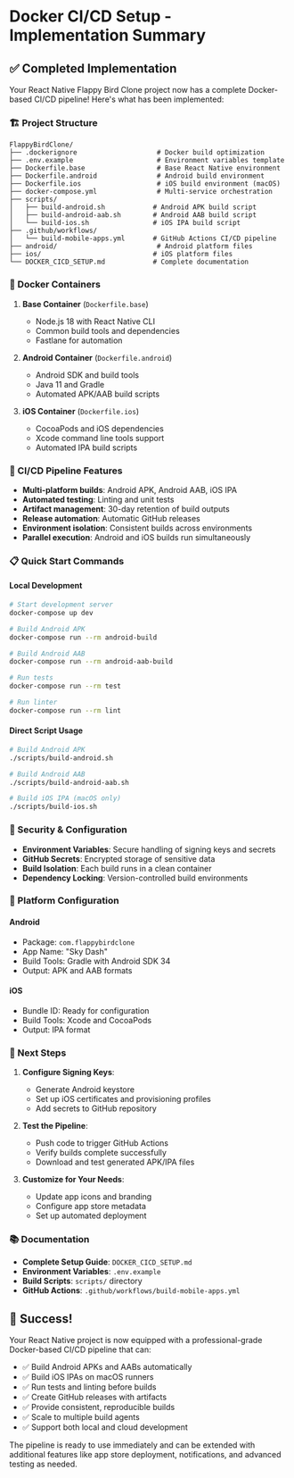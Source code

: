 # Docker CI/CD Setup - Implementation Summary

## ✅ Completed Implementation

Your React Native Flappy Bird Clone project now has a complete Docker-based CI/CD pipeline! Here's what has been implemented:

### 🏗️ Project Structure

```
FlappyBirdClone/
├── .dockerignore                    # Docker build optimization
├── .env.example                     # Environment variables template
├── Dockerfile.base                  # Base React Native environment
├── Dockerfile.android               # Android build environment
├── Dockerfile.ios                   # iOS build environment (macOS)
├── docker-compose.yml               # Multi-service orchestration
├── scripts/
│   ├── build-android.sh            # Android APK build script
│   ├── build-android-aab.sh        # Android AAB build script
│   └── build-ios.sh                # iOS IPA build script
├── .github/workflows/
│   └── build-mobile-apps.yml       # GitHub Actions CI/CD pipeline
├── android/                         # Android platform files
├── ios/                            # iOS platform files
└── DOCKER_CICD_SETUP.md            # Complete documentation
```

### 🐳 Docker Containers

1. **Base Container** (`Dockerfile.base`)

   - Node.js 18 with React Native CLI
   - Common build tools and dependencies
   - Fastlane for automation

2. **Android Container** (`Dockerfile.android`)

   - Android SDK and build tools
   - Java 11 and Gradle
   - Automated APK/AAB build scripts

3. **iOS Container** (`Dockerfile.ios`)
   - CocoaPods and iOS dependencies
   - Xcode command line tools support
   - Automated IPA build scripts

### 🚀 CI/CD Pipeline Features

- **Multi-platform builds**: Android APK, Android AAB, iOS IPA
- **Automated testing**: Linting and unit tests
- **Artifact management**: 30-day retention of build outputs
- **Release automation**: Automatic GitHub releases
- **Environment isolation**: Consistent builds across environments
- **Parallel execution**: Android and iOS builds run simultaneously

### 📋 Quick Start Commands

#### Local Development

```bash
# Start development server
docker-compose up dev

# Build Android APK
docker-compose run --rm android-build

# Build Android AAB
docker-compose run --rm android-aab-build

# Run tests
docker-compose run --rm test

# Run linter
docker-compose run --rm lint
```

#### Direct Script Usage

```bash
# Build Android APK
./scripts/build-android.sh

# Build Android AAB
./scripts/build-android-aab.sh

# Build iOS IPA (macOS only)
./scripts/build-ios.sh
```

### 🔐 Security & Configuration

- **Environment Variables**: Secure handling of signing keys and secrets
- **GitHub Secrets**: Encrypted storage of sensitive data
- **Build Isolation**: Each build runs in a clean container
- **Dependency Locking**: Version-controlled build environments

### 📱 Platform Configuration

#### Android

- Package: `com.flappybirdclone`
- App Name: "Sky Dash"
- Build Tools: Gradle with Android SDK 34
- Output: APK and AAB formats

#### iOS

- Bundle ID: Ready for configuration
- Build Tools: Xcode and CocoaPods
- Output: IPA format

### 🎯 Next Steps

1. **Configure Signing Keys**:

   - Generate Android keystore
   - Set up iOS certificates and provisioning profiles
   - Add secrets to GitHub repository

2. **Test the Pipeline**:

   - Push code to trigger GitHub Actions
   - Verify builds complete successfully
   - Download and test generated APK/IPA files

3. **Customize for Your Needs**:
   - Update app icons and branding
   - Configure app store metadata
   - Set up automated deployment

### 📚 Documentation

- **Complete Setup Guide**: `DOCKER_CICD_SETUP.md`
- **Environment Variables**: `.env.example`
- **Build Scripts**: `scripts/` directory
- **GitHub Actions**: `.github/workflows/build-mobile-apps.yml`

## 🎉 Success!

Your React Native project is now equipped with a professional-grade Docker-based CI/CD pipeline that can:

- ✅ Build Android APKs and AABs automatically
- ✅ Build iOS IPAs on macOS runners
- ✅ Run tests and linting before builds
- ✅ Create GitHub releases with artifacts
- ✅ Provide consistent, reproducible builds
- ✅ Scale to multiple build agents
- ✅ Support both local and cloud development

The pipeline is ready to use immediately and can be extended with additional features like app store deployment, notifications, and advanced testing as needed.

